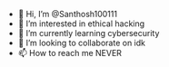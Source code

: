 - 👋 Hi, I’m @Santhosh100111
- 👀 I’m interested in ethical hacking
- 🌱 I’m currently learning cybersecurity
- 💞️ I’m looking to collaborate on idk
- 📫 How to reach me NEVER

<!---
Santhosh100111/Santhosh100111 is a ✨ special ✨ repository because its `README.md` (this file) appears on your GitHub profile.
You can click the Preview link to take a look at your changes.
--->
